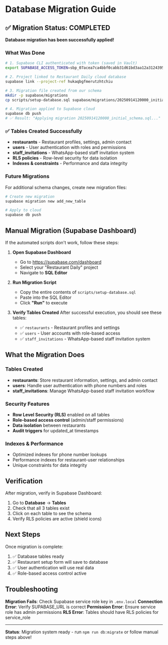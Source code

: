 # Database Migration Guide

## ✅ Migration Status: COMPLETED

**Database migration has been successfully applied!**

### What Was Done
```bash
# 1. Supabase CLI authenticated with token (saved in Vault)
export SUPABASE_ACCESS_TOKEN=sbp_07acea7ca4bbf0cabb31d61bd3aa12a3124395d5

# 2. Project linked to Restaurant Daily cloud database
supabase link --project-ref hukaqbgfmerutzhtchiu

# 3. Migration file created from our schema
mkdir -p supabase/migrations
cp scripts/setup-database.sql supabase/migrations/20250914120000_initial_schema.sql

# 4. Migration applied to Supabase cloud
supabase db push
# ✅ Result: "Applying migration 20250914120000_initial_schema.sql..."
```

### ✅ Tables Created Successfully
- **restaurants** - Restaurant profiles, settings, admin contact
- **users** - User authentication with roles and permissions
- **staff_invitations** - WhatsApp-based staff invitation system
- **RLS policies** - Row-level security for data isolation
- **Indexes & constraints** - Performance and data integrity

### Future Migrations
For additional schema changes, create new migration files:
```bash
# Create new migration
supabase migration new add_new_table

# Apply to cloud
supabase db push
```

## Manual Migration (Supabase Dashboard)

If the automated scripts don't work, follow these steps:

1. **Open Supabase Dashboard**
   - Go to https://supabase.com/dashboard
   - Select your "Restaurant Daily" project
   - Navigate to **SQL Editor**

2. **Run Migration Script**
   - Copy the entire contents of `scripts/setup-database.sql`
   - Paste into the SQL Editor
   - Click **"Run"** to execute

3. **Verify Tables Created**
   After successful execution, you should see these tables:
   - ✅ `restaurants` - Restaurant profiles and settings
   - ✅ `users` - User accounts with role-based access
   - ✅ `staff_invitations` - WhatsApp-based staff invitation system

## What the Migration Does

### Tables Created
- **restaurants**: Store restaurant information, settings, and admin contact
- **users**: Handle user authentication with phone numbers and roles
- **staff_invitations**: Manage WhatsApp-based staff invitation workflow

### Security Features
- **Row Level Security (RLS)** enabled on all tables
- **Role-based access control** (admin/staff permissions)
- **Data isolation** between restaurants
- **Audit triggers** for updated_at timestamps

### Indexes & Performance
- Optimized indexes for phone number lookups
- Performance indexes for restaurant-user relationships
- Unique constraints for data integrity

## Verification

After migration, verify in Supabase Dashboard:

1. Go to **Database** → **Tables**
2. Check that all 3 tables exist
3. Click on each table to see the schema
4. Verify RLS policies are active (shield icons)

## Next Steps

Once migration is complete:
1. ✅ Database tables ready
2. ✅ Restaurant setup form will save to database
3. ✅ User authentication will use real data
4. ✅ Role-based access control active

## Troubleshooting

**Migration Fails**: Check Supabase service role key in `.env.local`
**Connection Error**: Verify SUPABASE_URL is correct
**Permission Error**: Ensure service role has admin permissions
**RLS Error**: Tables should have RLS policies for service_role

---

**Status**: Migration system ready - run `npm run db:migrate` or follow manual steps above!
